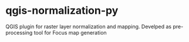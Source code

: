 # qgis-normalization-py
QGIS plugin for raster layer normalization and mapping. Develped as pre-processing tool for Focus map generation
